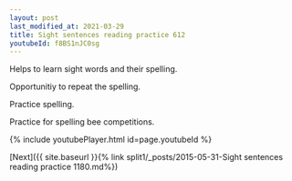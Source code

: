 ```yaml
---
layout: post
last_modified_at: 2021-03-29
title: Sight sentences reading practice 612
youtubeId: f8BS1nJC0sg
---
```

 
 
Helps to learn sight words and their spelling.

Opportunitiy to repeat the spelling. 

Practice spelling. 
 
Practice for spelling bee competitions. 
 
{% include youtubePlayer.html id=page.youtubeId %}
 
 

[Next]({{ site.baseurl }}{% link  split1/_posts/2015-05-31-Sight sentences reading practice 1180.md%})
 
